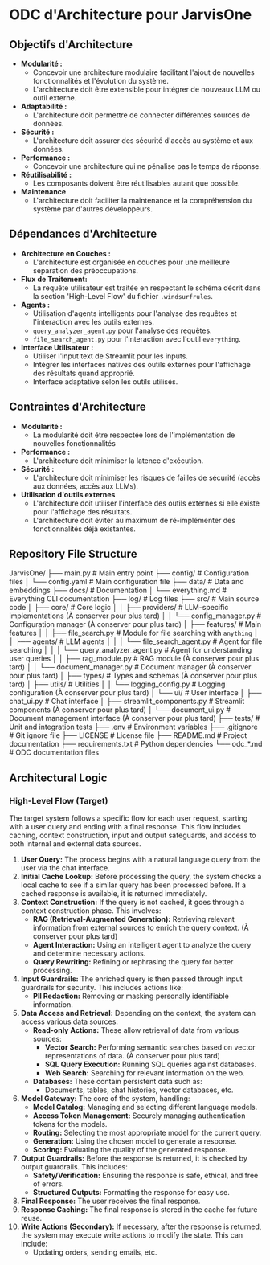 # ODC d'Architecture pour JarvisOne

## Objectifs d'Architecture

* **Modularité :**
  * Concevoir une architecture modulaire facilitant l'ajout de nouvelles fonctionnalités et l'évolution du système.
  * L'architecture doit être extensible pour intégrer de nouveaux LLM ou outil externe.
* **Adaptabilité :**
  * L'architecture doit permettre de connecter différentes sources de données.
* **Sécurité :**
  * L'architecture doit assurer des sécurité d'accès au système et aux données.
* **Performance :**
  * Concevoir une architecture qui ne pénalise pas le temps de réponse.
* **Réutilisabilité :**
  * Les composants doivent être réutilisables autant que possible.
* **Maintenance**
  * L'architecture doit faciliter la maintenance et la compréhension du système par d'autres développeurs.

## Dépendances d'Architecture

* **Architecture en Couches :**
  * L'architecture est organisée en couches pour une meilleure séparation des préoccupations.
* **Flux de Traitement:**
  * La requête utilisateur est traitée en respectant le schéma décrit dans la section 'High-Level Flow' du fichier `.windsurfrules`.
* **Agents :**
  * Utilisation d'agents intelligents pour l'analyse des requêtes et l'interaction avec les outils externes.
  * `query_analyzer_agent.py` pour l'analyse des requêtes.
  * `file_search_agent.py` pour l'interaction avec l'outil `everything`.
* **Interface Utilisateur :**
  * Utiliser l'input text de Streamlit pour les inputs.
  * Intégrer les interfaces natives des outils externes pour l'affichage des résultats quand approprié.
  * Interface adaptative selon les outils utilisés.

## Contraintes d'Architecture

* **Modularité :**
  * La modularité doit être respectée lors de l'implémentation de nouvelles fonctionnalités
* **Performance :**
  * L'architecture doit minimiser la latence d'exécution.
* **Sécurité :**
  * L'architecture doit minimiser les risques de failles de sécurité (accès aux données, accès aux LLMs).
* **Utilisation d'outils externes**
  * L'architecture doit utiliser l'interface des outils externes si elle existe pour l'affichage des résultats.
  * L'architecture doit éviter au maximum de ré-implémenter des fonctionnalités déjà existantes.

## Repository File Structure

JarvisOne/
├── main.py                   # Main entry point
├── config/                   # Configuration files
│   └── config.yaml          # Main configuration file
├── data/                    # Data and embeddings
├── docs/                    # Documentation
│   └── everything.md        # Everything CLI documentation
├── log/                     # Log files
├── src/                     # Main source code
│   ├── core/               # Core logic
│   │   ├── providers/     # LLM-specific implementations (À conserver pour plus tard)
│   │   └── config_manager.py # Configuration manager (À conserver pour plus tard)
│   ├── features/          # Main features
│   │   ├── file_search.py    # Module for file searching with `anything`
│   │   ├── agents/       # LLM agents
│   │   │   └── file_search_agent.py # Agent for file searching
│   │   │   └── query_analyzer_agent.py  # Agent for understanding user queries
│   │   ├── rag_module.py     # RAG module (À conserver pour plus tard)
│   │   └── document_manager.py # Document manager (À conserver pour plus tard)
│   ├── types/             # Types and schemas (À conserver pour plus tard)
│   ├── utils/            # Utilities
│   │   └── logging_config.py # Logging configuration (À conserver pour plus tard)
│   └── ui/               # User interface
│       ├── chat_ui.py      # Chat interface
│       ├── streamlit_components.py # Streamlit components (À conserver pour plus tard)
│       └── document_ui.py    # Document management interface (À conserver pour plus tard)
├── tests/                 # Unit and integration tests
├── .env                   # Environment variables
├── .gitignore            # Git ignore file
├── LICENSE               # License file
├── README.md             # Project documentation
├── requirements.txt      # Python dependencies
└── odc_*.md             # ODC documentation files

## Architectural Logic

### High-Level Flow (Target)

The target system follows a specific flow for each user request, starting with a user query and ending with a final response.
This flow includes caching, context construction, input and output safeguards, and access to both internal and external data sources.

1. **User Query:** The process begins with a natural language query from the user via the chat interface.
2. **Initial Cache Lookup:** Before processing the query, the system checks a local cache to see if a similar query has been processed before. If a cached response is available, it is returned immediately.
3. **Context Construction:** If the query is not cached, it goes through a context construction phase. This involves:
    - **RAG (Retrieval-Augmented Generation):** Retrieving relevant information from external sources to enrich the query context. (À conserver pour plus tard)
    - **Agent Interaction:** Using an intelligent agent to analyze the query and determine necessary actions.
    - **Query Rewriting:** Refining or rephrasing the query for better processing.
4. **Input Guardrails:** The enriched query is then passed through input guardrails for security. This includes actions like:
    - **PII Redaction:** Removing or masking personally identifiable information.
5. **Data Access and Retrieval:** Depending on the context, the system can access various data sources:
    - **Read-only Actions:** These allow retrieval of data from various sources:
        - **Vector Search:** Performing semantic searches based on vector representations of data. (À conserver pour plus tard)
        - **SQL Query Execution:** Running SQL queries against databases.
        - **Web Search:** Searching for relevant information on the web.
    - **Databases:** These contain persistent data such as:
        - Documents, tables, chat histories, vector databases, etc.
6. **Model Gateway:** The core of the system, handling:
    - **Model Catalog:** Managing and selecting different language models.
    - **Access Token Management:** Securely managing authentication tokens for the models.
    - **Routing:** Selecting the most appropriate model for the current query.
    - **Generation:** Using the chosen model to generate a response.
    - **Scoring:** Evaluating the quality of the generated response.
7. **Output Guardrails:** Before the response is returned, it is checked by output guardrails. This includes:
    - **Safety/Verification:** Ensuring the response is safe, ethical, and free of errors.
    - **Structured Outputs:** Formatting the response for easy use.
8. **Final Response:** The user receives the final response.
9. **Response Caching:** The final response is stored in the cache for future reuse.
10. **Write Actions (Secondary):** If necessary, after the response is returned, the system may execute write actions to modify the state. This can include:
    - Updating orders, sending emails, etc.